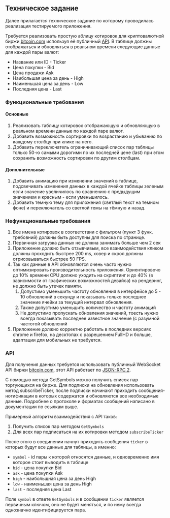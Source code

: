 ## Техническое задание

Далее прилагается техническое задание по которому проводилась реализация тестируемого приложения.

Требуется реализовать простую аблицу котировок для криптовалютной биржи [bitcoin.com](https://exchange.bitcoin.com/) используя eё публичный [API](https://api.exchange.bitcoin.com/).
В таблице должны отображаться и обновляться в реальном времени следующие данные для каждой пары валют:

* Название или ID - Ticker
* Цена покупки - Bid
* Цена продажи Ask
* Наибольшая цена за день - High
* Наименьшая цена за день - Low
* Последняя цена - Last


### Функциональные требования

#### Основные

1. Реализовать таблицу котировок отображающую и обновляющую в реальном времени данные по каждой паре валют.
2. Добавить возможность сортировки по возрастанию и убыванию по каждому столбцу при клике на него.
3. Добавить переключатель ограничивающий список пар таблицы только 50-ю самыми дорогими по их последней цене (last) при этом сохранить возможность сортировки по другим столбцам.

#### Дополнительные

1. Добавить анимацию при изменении значений в таблице, подсвечивать изменения данных в каждой ячейке таблицы зеленым если значение увеличилось по сравнению с предыдущим значением и красным - если уменьшилось.
2. Добавить темную тему для приложения (светлый текст на темном фоне) и переключатель со светлой темы на тёмную и назад.

### Нефункциональные требования

1. Все имена котировок в соответствии с фильтром (пункт 3 функ. требовний) должны быть доступны для поиска по странице.
2. Первичная загрузка данных не должна занимать больше чем 2 сек
3. Приложение должно быть отзывчивым, все взаимодействия кликом должны проходить быстрее 200 ms, ховер и скрол должны отрисовываться быстрее 50 FPS.
4. Так как данные в API обновляются очень часто нужно оптимизировать производительность приложения. Ориентировочо до 10% времени CPU должно уходить на скриптинг и до 40% (в зависимости от графических возможностей девайса) на рендеринг, не должно быть утечек памяти.
    1. Допустимо уменьшить частоту обновления в интерфейсе до 5 - 10 обновлений в секунду и показывать только последнее значение ячейки за текущий интервал обновления.
    2. Также допустимо уменьшить количество и частоту анимаций
    3. Не допустимо пропускать обновления значений, тоесть нужно всегда показывать последнее известное значение (с разумной частотой обновлений
5. Приложение должно корректно работать в последних версиях chrome и firefox, на десктопах с разрешением FullHD и больше, адаптации для мобильных не требуется.

### API

Для получения данных требуется использовать публичный WebSocket API биржи [bitcoin.com](https://api.exchange.bitcoin.com/), этот API работает по [JSON-RPC 2](https://www.jsonrpc.org/specification).

С помощью метода GetSymbols можно получить список пар торгующихся на бирже. Для подписки на обновления использовать метод subscribeTicker, после подписки начинают приходить сообщения-нотификации в которых содержатся и обновляются все необходимые данные. Подробнее о протоколе и форматах сообщений написано в документации по ссылкам выше.

Примерный алгоритм взаимодействия с API таков:

1. Получить список пар методом `GetSymbols`
2. Для всех пар подписаться на их котировки методом `subscribeTicker`

После этого в соединении начнут приходить сообщения `ticker` в которых будут все данные для таблицы, а именно:

* `symbol` - id пары к которой относятся данные, и одновременно имя которое стоит выводить в таблице
* `bid` - цена покупки Bid
* `ask` - цена покупки Ask
* `high` - наибольщная цена за день High
* `low` - наименьшая цена за день High
* `last` - последняя цена Last

Поле `symbol` в ответе `GetSymbols` и в сообщении `ticker` является первичным ключом, оно не будет меняться, и по нему всегда однозначно идентифицируется пара.

